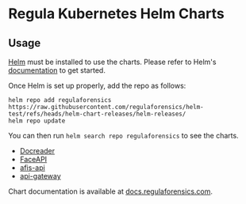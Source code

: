 # Regula Kubernetes Helm Charts

## Usage

[Helm](https://helm.sh) must be installed to use the charts.
Please refer to Helm's [documentation](https://helm.sh/docs/) to get started.

Once Helm is set up properly, add the repo as follows:

```
helm repo add regulaforensics https://raw.githubusercontent.com/regulaforensics/helm-test/refs/heads/helm-chart-releases/helm-releases/
helm repo update
```

You can then run `helm search repo regulaforensics` to see the charts.

- [Docreader](https://github.com/regulaforensics/helm-test/tree/main/charts/docreader)
- [FaceAPI](https://github.com/regulaforensics/helm-test/tree/main/charts/faceapi)
- [afis-api](https://github.com/regulaforensics/helm-test/tree/main/charts/afis-api)
- [api-gateway](https://github.com/regulaforensics/helm-test/tree/main/charts/api-gateway)

<!-- Keep full URL links to repo files because this README syncs from main to gh-pages.  -->
Chart documentation is available at [docs.regulaforensics.com](https://docs.regulaforensics.com).
